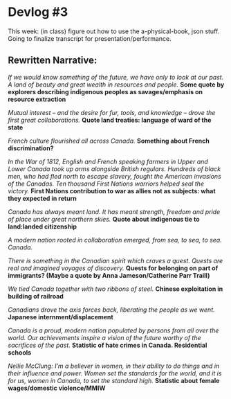 # Devlog #3

This week: (in class) figure out how to use the a-physical-book, json stuff. Going to finalize transcript for presentation/performance. 

## Rewritten Narrative:

*If we would know something of the future, we have only to look at our past.*
*A land of beauty and great wealth in resources and people.*
**Some quote by explorers describing indigenous peoples as savages/emphasis on resource extraction**

*Mutual interest – and the desire for fur, tools, and knowledge – drove the first great collaborations.*
**Quote land treaties: language of ward of the state** 

*French culture flourished all across Canada.*
**Something about French discrimination?**

*In the War of 1812, English and French speaking farmers in Upper and Lower Canada took up arms alongside British regulars. Hundreds of black men, who had fled north to escape slavery, fought the American invasions of the Canadas. Ten thousand First Nations warriors helped seal the victory.*
**First Nations contribution to war as allies not as subjects: what they expected in return**

*Canada has always meant land. It has meant strength, freedom and pride of place under great northern skies.*
**Quote about indigenous tie to land:landed citizenship** 

*A modern nation rooted in collaboration emerged, from sea, to sea, to sea. Canada.*

*There is something in the Canadian spirit which craves a quest.*
*Quests are real and imagined voyages of discovery.*
**Quests for belonging on part of immigrants? (Maybe a quote by Anna Jameson/Catherine Parr Traill)** 

*We tied Canada together with two ribbons of steel.*
**Chinese exploitation in building of railroad** 

*Canadians drove the axis forces back, liberating the people as we went.*
**Japanese internment/displacement** 

*Canada is a proud, modern nation populated by persons from all over the world.
Our achievements inspire a vision of the future worthy of the sacrifices of the past.*
**Statistic of hate crimes in Canada. Residential schools**

*Nellie McClung: I’m a believer in women, in their ability to do things and in their influence and power. Women set the standards for the world, and it is for us, women in Canada, to set the standard high.*
**Statistic about female wages/domestic violence/MMIW**
